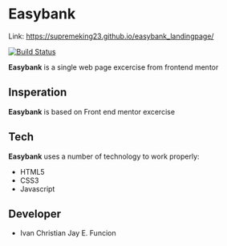 

# Easybank 

[comment]: <> (a reference style link.)
Link: https://supremeking23.github.io/easybank_landingpage/

[![Build Status](https://travis-ci.org/joemccann/dillinger.svg?branch=master)](https://travis-ci.org/joemccann/dillinger)

**Easybank** is a single web page excercise from frontend mentor



## Insperation
__Easybank__ is based on Front end mentor excercise



## Tech 

__Easybank__  uses a number of technology to work properly:

* HTML5
* CSS3
* Javascript



## Developer
* Ivan Christian Jay E. Funcion




